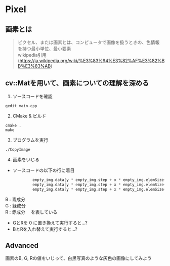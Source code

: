 # Pixel

画素とは
---
>ピクセル、または画素とは、コンピュータで画像を扱うときの、色情報 を持つ最小単位、最小要素  
wikipedia引用(https://ja.wikipedia.org/wiki/%E3%83%94%E3%82%AF%E3%82%BB%E3%83%AB)

cv::Matを用いて、画素についての理解を深める
---
1. ソースコードを確認
```
gedit main.cpp
```

2. CMake & ビルド
```
cmake .
make
```

3. プログラムを実行
```
./CopyImage
```
4. 画素をいじる
  - ソースコードの以下の行に着目
```c++
            empty_img.data[y * empty_img.step + x * empty_img.elemSize() + 0] = B;
            empty_img.data[y * empty_img.step + x * empty_img.elemSize() + 1] = G;
            empty_img.data[y * empty_img.step + x * empty_img.elemSize() + 2] = R;
```
B : 青成分  
G : 緑成分  
R : 赤成分  　を表している  

* GとRを 0 に置き換えて実行すると...? 
* BとRを入れ替えて実行すると...?

Advanced
---
画素のB, G, Rの値をいじって、白黒写真のような灰色の画像にしてみよう
